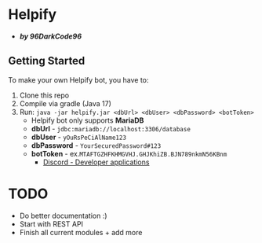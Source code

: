 # Helpify
- ***by 96DarkCode96***
## Getting Started

To make your own Helpify bot, you have to:
1) Clone this repo
2) Compile via gradle (Java 17)
3) Run: `java -jar helpify.jar <dbUrl> <dbUser> <dbPassword> <botToken>`
   - Helpify bot only supports **MariaDB**
   - **dbUrl** - `jdbc:mariadb://localhost:3306/database`
   - **dbUser** - `yOuRsPeCiAlName123`
   - **dbPassword** - `YourSecuredPassword#123`
   - **botToken** - ex.`MTAFTGZHFKHMGVHJ.GHJKhiZB.BJN789nkmN56KBnm`
     - [Discord - Developer applications](https://discord.com/developers/applications)
 
# TODO
- Do better documentation :)
- Start with REST API
- Finish all current modules + add more